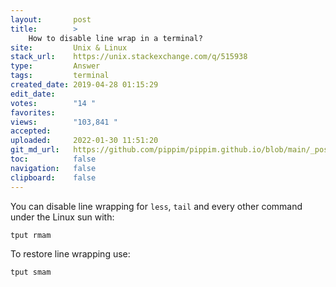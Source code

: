 ```yaml
---
layout:       post
title:        >
    How to disable line wrap in a terminal?
site:         Unix & Linux
stack_url:    https://unix.stackexchange.com/q/515938
type:         Answer
tags:         terminal
created_date: 2019-04-28 01:15:29
edit_date:    
votes:        "14 "
favorites:    
views:        "103,841 "
accepted:     
uploaded:     2022-01-30 11:51:20
git_md_url:   https://github.com/pippim/pippim.github.io/blob/main/_posts/2019/2019-04-28-How-to-disable-line-wrap-in-a-terminal_.md
toc:          false
navigation:   false
clipboard:    false
---
```


You can disable line wrapping for `less`, `tail` and every other command under the Linux sun with:

``` 
tput rmam
```

To restore line wrapping use:

``` 
tput smam
```
